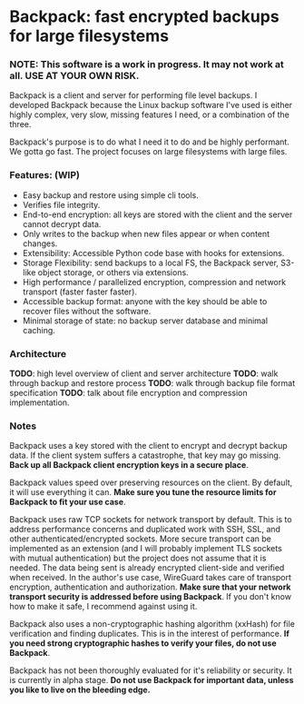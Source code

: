 # Backpack: fast encrypted backups for large filesystems

### NOTE: This software is a work in progress. It may not work at all. USE AT YOUR OWN RISK.

Backpack is a client and server for performing file level backups. I developed Backpack because the Linux backup software I've used is either highly complex, very slow, missing features I need, or a combination of the three.

Backpack's purpose is to do what I need it to do and be highly performant. We gotta go fast. The project focuses on large filesystems with large files.

### Features: (WIP)
* Easy backup and restore using simple cli tools.
* Verifies file integrity.
* End-to-end encryption: all keys are stored with the client and the server cannot decrypt data.
* Only writes to the backup when new files appear or when content changes.
* Extensibility: Accessible Python code base with hooks for extensions.
* Storage Flexibility: send backups to a local FS, the Backpack server, S3-like object storage, or others via extensions.
* High performance / parallelized encryption, compression and network transport (faster faster faster).
* Accessible backup format: anyone with the key should be able to recover files without the software.
* Minimal storage of state: no backup server database and minimal caching.

### Architecture
**TODO**: high level overview of client and server architecture
**TODO**: walk through backup and restore process
**TODO**: walk through backup file format specification
**TODO**: talk about file encryption and compression implementation.

### Notes
Backpack uses a key stored with the client to encrypt and decrypt backup data. If the client system suffers a catastrophe, that key may go missing. **Back up all Backpack client encryption keys in a secure place**.

Backpack values speed over preserving resources on the client. By default, it will use everything it can. **Make sure you tune the resource limits for Backpack to fit your use case**.

Backpack uses raw TCP sockets for network transport by default. This is to address performance concerns and duplicated work with SSH, SSL, and other authenticated/encrypted sockets. More secure transport can be implemented as an extension (and I will probably implement TLS sockets with mutual authentication) but the project does not assume that it is needed. The data being sent is already encrypted client-side and verified when received. In the author's use case, WireGuard takes care of transport encryption, authentication and authorization. **Make sure that your network transport security is addressed before using Backpack**. If you don't know how to make it safe, I recommend against using it.

Backpack also uses a non-cryptographic hashing algorithm (xxHash) for file verification and finding duplicates. This is in the interest of performance. **If you need strong cryptographic hashes to verify your files, do not use Backpack**.

Backpack has not been thoroughly evaluated for it's reliability or security. It is currently in alpha stage. **Do not use Backpack for important data, unless you like to live on the bleeding edge.**
